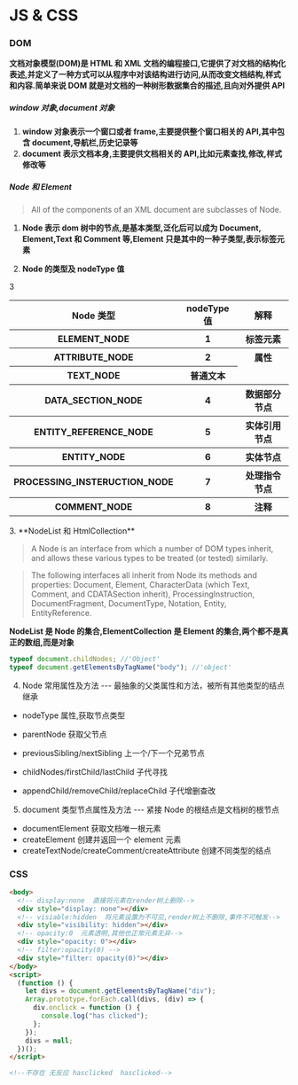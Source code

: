 # JS & CSS

### DOM

**文档对象模型(DOM)是 HTML 和 XML 文档的编程接口,它提供了对文档的结构化表述,并定义了一种方式可以从程序中对该结构进行访问,从而改变文档结构,样式和内容.简单来说 DOM 就是对文档的一种树形数据集合的描述,且向对外提供 API**

##### window 对象,document 对象

1. **window 对象表示一个窗口或者 frame,主要提供整个窗口相关的 API,其中包含 document,导航栏,历史记录等**
2. **document 表示文档本身,主要提供文档相关的 API,比如元素查找,修改,样式修改等**

##### Node 和 Element

> All of the components of an XML document are subclasses of Node.

1. **Node 表示 dom 树中的节点,是基本类型,泛化后可以成为 Document, Element,Text 和 Comment 等,Element 只是其中的一种子类型,表示标签元素**

2. **Node 的类型及 nodeType 值**

<table>
  <tr><th> Node 类型</th><th>nodeType 值</th><th>解释</th></tr>
   <tr><th> ELEMENT_NODE</th><th>1</th><th>标签元素</th></tr>
  <tr> <th>ATTRIBUTE_NODE</th><th>2</th><th>属性</th></tr>
  <tr> <th>TEXT_NODE </th>3</th><th>普通文本</th></tr>
 <tr>  <th>DATA_SECTION_NODE</th><th>4</th><th>数据部分节点</th></tr>
 <tr>  <th>ENTITY_REFERENCE_NODE</th><th>5</th><th>实体引用节点</th></tr>
  <tr> <th>ENTITY_NODE</th><th>6</th><th>实体节点</th></tr>
  <tr> <th>PROCESSING_INSTERUCTION_NODE</th><th>7</th><th>处理指令节点</th></tr>
  <tr> <th>COMMENT_NODE</th><th>8</th><th>注释</th></tr>
</table>
3. **NodeList 和 HtmlCollection**

> A Node is an interface from which a number of DOM types inherit, and allows these various types to be treated (or tested) similarly.

> The following interfaces all inherit from Node its methods and properties: Document, Element, CharacterData (which Text, Comment, and CDATASection inherit), ProcessingInstruction, DocumentFragment, DocumentType, Notation, Entity, EntityReference.

**NodeList 是 Node 的集合,ElementCollection 是 Element 的集合,两个都不是真正的数组,而是对象**

```js
typeof document.childNodes; //'Object'
typeof document.getElementsByTagName("body"); //'object'
```

4.  Node 常用属性及方法 --- 最抽象的父类属性和方法，被所有其他类型的结点继承

- nodeType 属性,获取节点类型

- parentNode 获取父节点

- previousSibling/nextSibling 上一个/下一个兄弟节点
- childNodes/firstChild/lastChild 子代寻找

- appendChild/removeChild/replaceChild 子代增删查改

5. document 类型节点属性及方法 --- 紧接 Node 的根结点是文档树的根节点

- documentElement 获取文档唯一根元素
- createElement 创建并返回一个 element 元素
- createTextNode/createComment/createAttribute 创建不同类型的结点

### CSS

```html
<body>
  <!-- display:none  直接将元素在render树上删除-->
  <div style="display: none"></div>
  <!-- visiable:hidden  将元素设置为不可见,render树上不删除,事件不可触发-->
  <div style="visibility: hidden"></div>
  <!-- opacity:0  元素透明,其他也正常元素无异-->
  <div style="opacity: 0"></div>
  <!-- filter:opacity(0) -->
  <div style="filter: opacity(0)"></div>
</body>
<script>
  (function () {
    let divs = document.getElementsByTagName("div");
    Array.prototype.forEach.call(divs, (div) => {
      div.onclick = function () {
        console.log("has clicked");
      };
    });
    divs = null;
  })();
</script>

<!--不存在 无反应 hasclicked  hasclicked-->
```
